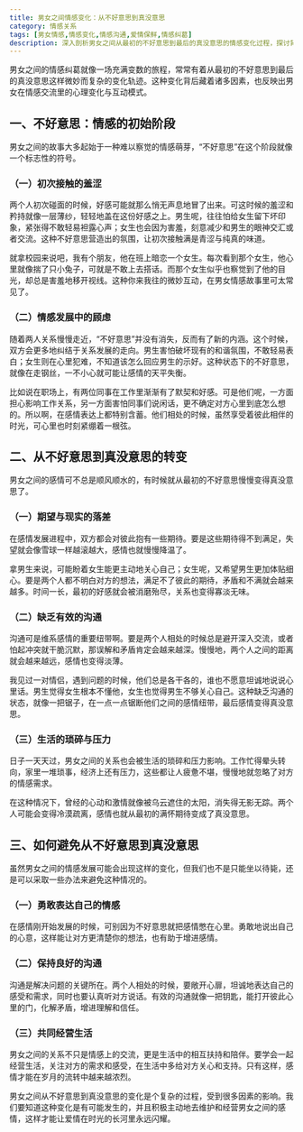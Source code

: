 ```yaml
---
title: 男女之间情感变化：从不好意思到真没意思
category: 情感关系
tags: [男女情感,情感变化,情感沟通,爱情保鲜,情感纠葛]
description: 深入剖析男女之间从最初的不好意思到最后的真没意思的情感变化过程，探讨背后原因并提供避免感情变淡的方法，帮助读者更好地理解和经营男女之间的感情。
---
```


男女之间的情感纠葛就像一场充满变数的旅程，常常有着从最初的不好意思到最后的真没意思这样微妙而复杂的变化轨迹。这种变化背后藏着诸多因素，也反映出男女在情感交流里的心理变化与互动模式。

## 一、不好意思：情感的初始阶段

男女之间的故事大多起始于一种难以察觉的情感萌芽，“不好意思”在这个阶段就像一个标志性的符号。

### （一）初次接触的羞涩
两个人初次碰面的时候，好感可能就那么悄无声息地冒了出来。可这时候的羞涩和矜持就像一层薄纱，轻轻地盖在这份好感之上。男生呢，往往怕给女生留下坏印象，紧张得不敢轻易袒露心声；女生也会因为害羞，刻意减少和男生的眼神交汇或者交流。这种不好意思营造出的氛围，让初次接触满是青涩与纯真的味道。

就拿校园来说吧，我有个朋友，他在班上暗恋一个女生。每次看到那个女生，他心里就像揣了只小兔子，可就是不敢上去搭话。而那个女生似乎也察觉到了他的目光，却总是害羞地移开视线。这种你来我往的微妙互动，在男女情感故事里可太常见了。

### （二）情感发展中的顾虑
随着两人关系慢慢走近，“不好意思”并没有消失，反而有了新的内涵。这个时候，双方会更多地纠结于关系发展的走向。男生害怕破坏现有的和谐氛围，不敢轻易表白；女生则在心里犯难，不知道该怎么回应男生的示好。这种状态下的不好意思，就像在走钢丝，一不小心就可能让感情的天平失衡。

比如说在职场上，有两位同事在工作里渐渐有了默契和好感。可是他们呢，一方面担心影响工作关系，另一方面害怕同事们说闲话，更不确定对方心里到底怎么想的。所以啊，在感情表达上都特别含蓄。他们相处的时候，虽然享受着彼此相伴的时光，可心里也时刻紧绷着一根弦。

## 二、从不好意思到真没意思的转变

男女之间的感情可不总是顺风顺水的，有时候就从最初的不好意思慢慢变得真没意思了。

### （一）期望与现实的落差
在感情发展进程中，双方都会对彼此抱有一些期待。要是这些期待得不到满足，失望就会像雪球一样越滚越大，感情也就慢慢降温了。

拿男生来说，可能盼着女生能更主动地关心自己；女生呢，又希望男生更加体贴细心。要是两个人都不明白对方的想法，满足不了彼此的期待，矛盾和不满就会越来越多。时间一长，最初的好感就会被消磨殆尽，关系也变得寡淡无味。

### （二）缺乏有效的沟通
沟通可是维系感情的重要纽带啊。要是两个人相处的时候总是避开深入交流，或者怕起冲突就干脆沉默，那误解和矛盾肯定会越来越深。慢慢地，两个人之间的距离就会越来越远，感情也变得淡薄。

我见过一对情侣，遇到问题的时候，他们总是各干各的，谁也不愿意坦诚地说说心里话。男生觉得女生根本不懂他，女生也觉得男生不够关心自己。这种缺乏沟通的状态，就像一把锯子，在一点一点锯断他们之间的感情纽带，最后感情变得真没意思。

### （三）生活的琐碎与压力
日子一天天过，男女之间的关系也会被生活的琐碎和压力影响。工作忙得晕头转向，家里一堆琐事，经济上还有压力，这些都让人疲惫不堪，慢慢地就忽略了对方的情感需求。

在这种情况下，曾经的心动和激情就像被乌云遮住的太阳，消失得无影无踪。两个人可能会变得冷漠疏离，感情也就从最初的满怀期待变成了真没意思。

## 三、如何避免从不好意思到真没意思

虽然男女之间的情感发展可能会出现这样的变化，但我们也不是只能坐以待毙，还是可以采取一些办法来避免这种情况的。

### （一）勇敢表达自己的情感
在感情刚开始发展的时候，可别因为不好意思就把感情憋在心里。勇敢地说出自己的心意，这样能让对方更清楚你的想法，也有助于增进感情。

### （二）保持良好的沟通
沟通是解决问题的关键所在。两个人相处的时候，要敞开心扉，坦诚地表达自己的感受和需求，同时也要认真听对方说话。有效的沟通就像一把钥匙，能打开彼此心里的门，化解矛盾，增进理解和信任。

### （三）共同经营生活
男女之间的关系不只是情感上的交流，更是生活中的相互扶持和陪伴。要学会一起经营生活，关注对方的需求和感受，在生活中多给对方关心和支持。只有这样，感情才能在岁月的流转中越来越浓烈。

男女之间从不好意思到真没意思的变化是个复杂的过程，受到很多因素的影响。我们要知道这种变化是有可能发生的，并且积极主动地去维护和经营男女之间的感情，这样才能让爱情在时光的长河里永远闪耀。